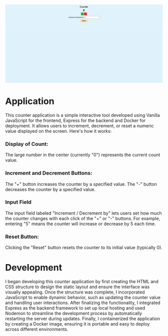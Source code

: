 ![image](./public/images/applicationScreenshot.png)

# Application

This counter application is a simple interactive tool developed using Vanilla JavaScript for the frontend, Express for the backend and Docker for deployment. It allows users to increment, decrement, or reset a numeric value displayed on the screen. Here's how it works:

### Display of Count:

The large number in the center (currently "0") represents the current count value.

### Increment and Decrement Buttons:

The "+" button increases the counter by a specified value.
The "-" button decreases the counter by a specified value.

### Input Field

The input field labeled "Increment / Decrement by" lets users set how much the counter changes with each click of the "+" or "-" buttons. For example, entering "5" means the counter will increase or decrease by 5 each time.

### Reset Button:

Clicking the "Reset" button resets the counter to its initial value (typically 0).

# Development

I began developing this counter application by first creating the HTML and CSS structure to design the static layout and ensure the interface was visually appealing. Once the structure was complete, I incorporated JavaScript to enable dynamic behavior, such as updating the counter value and handling user interactions. After finalizing the functionality, I integrated Express as the backend framework to set up local hosting and used Nodemon to streamline the development process by automatically restarting the server during updates. Finally, I containerized the application by creating a Docker image, ensuring it is portable and easy to deploy across different environments.
